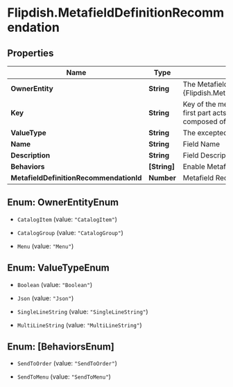 # Flipdish.MetafieldDefinitionRecommendation

## Properties

Name | Type | Description | Notes
------------ | ------------- | ------------- | -------------
**OwnerEntity** | **String** | The Metafield will extend the specified {Flipdish.Metafields.PublicModels.V1.MetafieldDefinitionBase.OwnerEntity} | [optional] 
**Key** | **String** | Key of the metafield.  The key must have two parts, separated by a dot. The first part acts as a category, for organizational purposes.  The parts can be composed of lowercase letters, numbers, hyphen and underscore | 
**ValueType** | **String** | The excepted type for the Value field | [optional] 
**Name** | **String** | Field Name | 
**Description** | **String** | Field Description | [optional] 
**Behaviors** | **[String]** | Enable Metafield Behaviors | [optional] 
**MetafieldDefinitionRecommendationId** | **Number** | Metafield Recommendation Id | [optional] 



## Enum: OwnerEntityEnum


* `CatalogItem` (value: `"CatalogItem"`)

* `CatalogGroup` (value: `"CatalogGroup"`)

* `Menu` (value: `"Menu"`)





## Enum: ValueTypeEnum


* `Boolean` (value: `"Boolean"`)

* `Json` (value: `"Json"`)

* `SingleLineString` (value: `"SingleLineString"`)

* `MultiLineString` (value: `"MultiLineString"`)





## Enum: [BehaviorsEnum]


* `SendToOrder` (value: `"SendToOrder"`)

* `SendToMenu` (value: `"SendToMenu"`)




